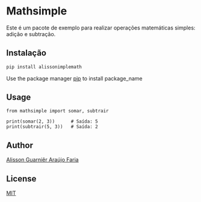 # Mathsimple

Este é um pacote de exemplo para realizar operações matemáticas simples: adição e subtração.

## Instalação

```bash
pip install alissonimplemath
```

Use the package manager [pip](https://pip.pypa.io/en/stable/) to install package_name

## Usage

```
from mathsimple import somar, subtrair

print(somar(2, 3))      # Saída: 5
print(subtrair(5, 3))   # Saída: 2
```

## Author
[Alisson Guarniêr Araújo Faria](https://github.com/alissonguarnier)

## License
[MIT](https://choosealicense.com/licenses/mit/)
